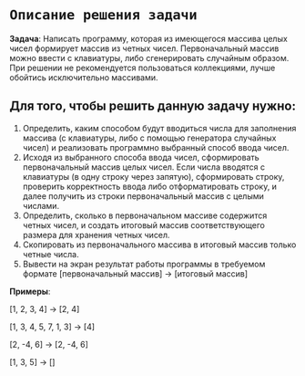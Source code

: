 # `Описание решения задачи`

**Задача**: Написать программу, которая из имеющегося массива целых чисел формирует массив из четных чисел. Первоначальный массив можно ввести с клавиатуры, либо сгенерировать случайным образом. При решении не рекомендуется пользоваться коллекциями, лучше обойтись исключительно массивами.

## Для того, чтобы решить данную задачу нужно:
1. Определить, каким способом будут вводиться числа для заполнения массива (с клавиатуры, либо с помощью генератора случайных чисел) и реализовать программно выбранный способ ввода чисел.
2. Исходя из выбранного способа ввода чисел, сформировать первоначальный массив целых чисел. Если числа вводятся с клавиатуры (в одну строку через запятую), сформировать строку, проверить корректность ввода либо отформатировать строку, и далее получить из строки первоначальный массив с целыми числами.
3. Определить, сколько в первоначальном массиве содержится четных чисел, и создать итоговый массив соответствующего размера для хранения четных чисел.
4. Скопировать из первоначального массива в итоговый массив только четные числа.
5. Вывести на экран результат работы программы в требуемом формате [первоначальный массив] -> [итоговый массив]

**Примеры**:

[1, 2, 3, 4] -> [2, 4]

[1, 3, 4, 5, 7, 1, 3] -> [4]

[2, -4, 6] -> [2, -4, 6]

[1, 3, 5] -> []